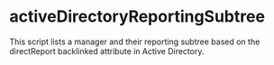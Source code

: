# activeDirectoryReportingSubtree
This script lists a manager and their reporting subtree based on the directReport backlinked attribute in Active Directory. 
